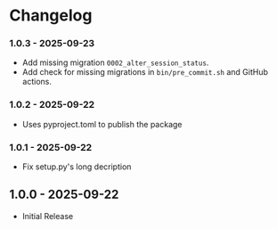 Changelog
=========

### 1.0.3 - 2025-09-23

* Add missing migration `0002_alter_session_status`.
* Add check for missing migrations in `bin/pre_commit.sh` and GitHub actions.

### 1.0.2 - 2025-09-22

* Uses pyproject.toml to publish the package

### 1.0.1 - 2025-09-22

* Fix setup.py's long decription 

## 1.0.0 - 2025-09-22

* Initial Release
